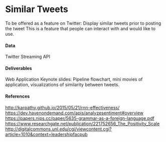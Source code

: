 # Similar Tweets
To be offered as a feature on Twitter: Display similar tweets prior to posting the tweet
This is a feature that people can interact with and would like to use.

#### Data

Twitter Streaming API

#### Deliverables

Web Application</b>
Keynote slides: Pipeline flowchart, mini movies of application, visualizations of similarity between tweets.

#### References

http://karpathy.github.io/2015/05/21/rnn-effectiveness/
https://dev.havenondemand.com/apis/analyzesentiment#overview
https://papers.nips.cc/paper/5635-grammar-as-a-foreign-language.pdf
https://www.researchgate.net/publication/221752656_The_Positivity_Scale
http://digitalcommons.unl.edu/cgi/viewcontent.cgi?article=1010&context=leadershipfacpub
